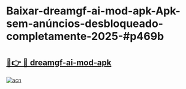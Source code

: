 # Baixar-dreamgf-ai-mod-apk-Apk-sem-anúncios-desbloqueado-completamente-2025-#p469b

# <h2><a href="https://ainizakaria.my?title=dreamgf-ai-mod-apk&ref=24M">🔗👉 🔴 dreamgf-ai-mod-apk</a></h2>

[![acn](https://github.com/user-attachments/assets/0f9c940e-d8b0-45ae-aac7-cd30a18b3e1c)](https://ainizakaria.my?title=dreamgf-ai-mod-apk&ref=24M)

